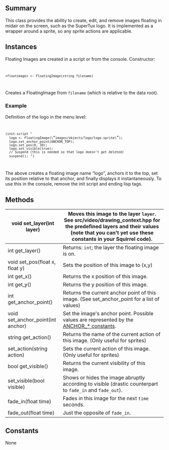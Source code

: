 Summary
-------

This class provides the ability to create, edit, and remove images floating in midair on the screen, such as the SuperTux logo. It is implemented as a wrapper around a sprite, so any sprite actions are applicable.

Instances
---------

Floating Images are created in a script or from the console. Constructor: <code>

`<floatimage> <- FloatingImage(string filename)`

</code> Creates a FloatingImage from `filename` (which is relative to the data root).

### Example

Definition of the logo in the menu level: <code>

`(init-script "`
`  logo <- FloatingImage(\`“`images/objects/logo/logo.sprite\`”`);`
`  logo.set_anchor_point(ANCHOR_TOP);`
`  logo.set_pos(0, 30);`
`  logo.set_visible(true);`
`  // Suspend (this is needed so that logo doesn't get deleted)`
`  suspend();`
`")`

</code>

The above creates a floating image name “logo”, anchors it to the top, set its position relative to that anchor, and finally displays it instantaneously. To use this in the console, remove the init script and ending lisp tags.

Methods
-------

| void set\_layer(int layer)          | Moves this image to the layer `layer`. See src/video/drawing\_context.hpp for the predefined layers and their values (note that you can't yet use these constants in your Squirrel code). |
|-------------------------------------|-------------------------------------------------------------------------------------------------------------------------------------------------------------------------------------------|
| int get\_layer()                    | Returns: `int`; the layer the floating image is on.                                                                                                                                       |
| void set\_pos(float x, float y)     | Sets the position of this image to (x,y) | Move the image in relation to the current anchor point.                                                                                        |
| int get\_x()                        | Returns the x position of this image. | Get the image's X coordinate relative to the current anchor point.                                                                                |
| int get\_y()                        | Returns the y position of this image. | Get the image's Y coordinate relative to the current anchor point.                                                                                |
| int get\_anchor\_point()            | Returns the current anchor point of this image. (See set\_anchor\_point for a list of values) | Returns: `int`; the current anchor point                                                  |
| void set\_anchor\_point(int anchor) | Set the image's anchor point. Possible values are represented by the [ANCHOR\_\* constants](ScriptingGlobals#Constants "wikilink").                                                       |
| string get\_action()                | Returns the name of the current action of this image. (Only useful for sprites)                                                                                                           |
| set\_action(string action)          | Sets the current action of this image. (Only useful for sprites)                                                                                                                          |
| bool get\_visible()                 | Returns the current visibility of this image.                                                                                                                                             |
| set\_visible(bool visible)          | Shows or hides the image abruptly according to visible (drastic counterpart to `fade_in` and `fade_out`).                                                                                 |
| fade\_in(float time)                | Fades in this image for the next `time` seconds.                                                                                                                                          |
| fade\_out(float time)               | Just the opposite of `fade_in`.                                                                                                                                                           |

Constants
---------

None
